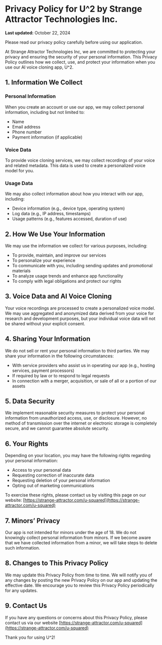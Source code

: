 # Privacy Policy for U^2 by Strange Attractor Technologies Inc.

**Last updated:** October 22, 2024

Please read our privacy policy carefully before using our application.

At Strange Attractor Technologies Inc, we are committed to protecting your privacy and ensuring the security of your personal information. This Privacy Policy outlines how we collect, use, and protect your information when you use our AI voice cloning app, U^2.

## 1. Information We Collect

### Personal Information
When you create an account or use our app, we may collect personal information, including but not limited to:
- Name
- Email address
- Phone number
- Payment information (if applicable)

### Voice Data
To provide voice cloning services, we may collect recordings of your voice and related metadata. This data is used to create a personalized voice model for you.

### Usage Data
We may also collect information about how you interact with our app, including:
- Device information (e.g., device type, operating system)
- Log data (e.g., IP address, timestamps)
- Usage patterns (e.g., features accessed, duration of use)

## 2. How We Use Your Information
We may use the information we collect for various purposes, including:
- To provide, maintain, and improve our services
- To personalize your experience
- To communicate with you, including sending updates and promotional materials
- To analyze usage trends and enhance app functionality
- To comply with legal obligations and protect our rights

## 3. Voice Data and AI Voice Cloning
Your voice recordings are processed to create a personalized voice model. We may use aggregated and anonymized data derived from your voice for research and development purposes, but your individual voice data will not be shared without your explicit consent.

## 4. Sharing Your Information
We do not sell or rent your personal information to third parties. We may share your information in the following circumstances:
- With service providers who assist us in operating our app (e.g., hosting services, payment processors)
- If required by law or to respond to legal requests
- In connection with a merger, acquisition, or sale of all or a portion of our assets

## 5. Data Security
We implement reasonable security measures to protect your personal information from unauthorized access, use, or disclosure. However, no method of transmission over the internet or electronic storage is completely secure, and we cannot guarantee absolute security.

## 6. Your Rights
Depending on your location, you may have the following rights regarding your personal information:
- Access to your personal data
- Requesting correction of inaccurate data
- Requesting deletion of your personal information
- Opting out of marketing communications

To exercise these rights, please contact us by visiting this page on our website: [https://strange-attractor.com/u-squared](https://strange-attractor.com/u-squared)

## 7. Minors’ Privacy
Our app is not intended for minors under the age of 18. We do not knowingly collect personal information from minors. If we become aware that we have collected information from a minor, we will take steps to delete such information.

## 8. Changes to This Privacy Policy
We may update this Privacy Policy from time to time. We will notify you of any changes by posting the new Privacy Policy on our app and updating the effective date. We encourage you to review this Privacy Policy periodically for any updates.

## 9. Contact Us
If you have any questions or concerns about this Privacy Policy, please contact us via our website [https://strange-attractor.com/u-squared](https://strange-attractor.com/u-squared)

Thank you for using U^2!
